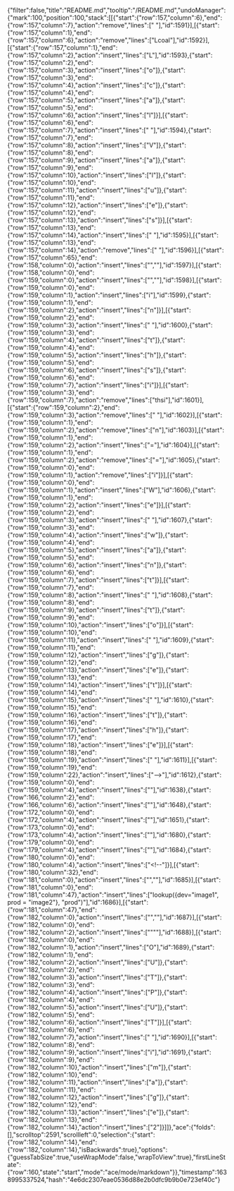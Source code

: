 {"filter":false,"title":"README.md","tooltip":"/README.md","undoManager":{"mark":100,"position":100,"stack":[[{"start":{"row":157,"column":6},"end":{"row":157,"column":7},"action":"remove","lines":[" "],"id":1591}],[{"start":{"row":157,"column":1},"end":{"row":157,"column":6},"action":"remove","lines":["Lcoal"],"id":1592}],[{"start":{"row":157,"column":1},"end":{"row":157,"column":2},"action":"insert","lines":["L"],"id":1593},{"start":{"row":157,"column":2},"end":{"row":157,"column":3},"action":"insert","lines":["o"]},{"start":{"row":157,"column":3},"end":{"row":157,"column":4},"action":"insert","lines":["c"]},{"start":{"row":157,"column":4},"end":{"row":157,"column":5},"action":"insert","lines":["a"]},{"start":{"row":157,"column":5},"end":{"row":157,"column":6},"action":"insert","lines":["l"]}],[{"start":{"row":157,"column":6},"end":{"row":157,"column":7},"action":"insert","lines":[" "],"id":1594},{"start":{"row":157,"column":7},"end":{"row":157,"column":8},"action":"insert","lines":["V"]},{"start":{"row":157,"column":8},"end":{"row":157,"column":9},"action":"insert","lines":["a"]},{"start":{"row":157,"column":9},"end":{"row":157,"column":10},"action":"insert","lines":["l"]},{"start":{"row":157,"column":10},"end":{"row":157,"column":11},"action":"insert","lines":["u"]},{"start":{"row":157,"column":11},"end":{"row":157,"column":12},"action":"insert","lines":["e"]},{"start":{"row":157,"column":12},"end":{"row":157,"column":13},"action":"insert","lines":["s"]}],[{"start":{"row":157,"column":13},"end":{"row":157,"column":14},"action":"insert","lines":[" "],"id":1595}],[{"start":{"row":157,"column":13},"end":{"row":157,"column":14},"action":"remove","lines":[" "],"id":1596}],[{"start":{"row":157,"column":65},"end":{"row":158,"column":0},"action":"insert","lines":["",""],"id":1597}],[{"start":{"row":158,"column":0},"end":{"row":159,"column":0},"action":"insert","lines":["",""],"id":1598}],[{"start":{"row":159,"column":0},"end":{"row":159,"column":1},"action":"insert","lines":["i"],"id":1599},{"start":{"row":159,"column":1},"end":{"row":159,"column":2},"action":"insert","lines":["n"]}],[{"start":{"row":159,"column":2},"end":{"row":159,"column":3},"action":"insert","lines":[" "],"id":1600},{"start":{"row":159,"column":3},"end":{"row":159,"column":4},"action":"insert","lines":["t"]},{"start":{"row":159,"column":4},"end":{"row":159,"column":5},"action":"insert","lines":["h"]},{"start":{"row":159,"column":5},"end":{"row":159,"column":6},"action":"insert","lines":["s"]},{"start":{"row":159,"column":6},"end":{"row":159,"column":7},"action":"insert","lines":["i"]}],[{"start":{"row":159,"column":3},"end":{"row":159,"column":7},"action":"remove","lines":["thsi"],"id":1601}],[{"start":{"row":159,"column":2},"end":{"row":159,"column":3},"action":"remove","lines":[" "],"id":1602}],[{"start":{"row":159,"column":1},"end":{"row":159,"column":2},"action":"remove","lines":["n"],"id":1603}],[{"start":{"row":159,"column":1},"end":{"row":159,"column":2},"action":"insert","lines":["="],"id":1604}],[{"start":{"row":159,"column":1},"end":{"row":159,"column":2},"action":"remove","lines":["="],"id":1605},{"start":{"row":159,"column":0},"end":{"row":159,"column":1},"action":"remove","lines":["i"]}],[{"start":{"row":159,"column":0},"end":{"row":159,"column":1},"action":"insert","lines":["W"],"id":1606},{"start":{"row":159,"column":1},"end":{"row":159,"column":2},"action":"insert","lines":["e"]}],[{"start":{"row":159,"column":2},"end":{"row":159,"column":3},"action":"insert","lines":[" "],"id":1607},{"start":{"row":159,"column":3},"end":{"row":159,"column":4},"action":"insert","lines":["w"]},{"start":{"row":159,"column":4},"end":{"row":159,"column":5},"action":"insert","lines":["a"]},{"start":{"row":159,"column":5},"end":{"row":159,"column":6},"action":"insert","lines":["n"]},{"start":{"row":159,"column":6},"end":{"row":159,"column":7},"action":"insert","lines":["t"]}],[{"start":{"row":159,"column":7},"end":{"row":159,"column":8},"action":"insert","lines":[" "],"id":1608},{"start":{"row":159,"column":8},"end":{"row":159,"column":9},"action":"insert","lines":["t"]},{"start":{"row":159,"column":9},"end":{"row":159,"column":10},"action":"insert","lines":["o"]}],[{"start":{"row":159,"column":10},"end":{"row":159,"column":11},"action":"insert","lines":[" "],"id":1609},{"start":{"row":159,"column":11},"end":{"row":159,"column":12},"action":"insert","lines":["g"]},{"start":{"row":159,"column":12},"end":{"row":159,"column":13},"action":"insert","lines":["e"]},{"start":{"row":159,"column":13},"end":{"row":159,"column":14},"action":"insert","lines":["t"]}],[{"start":{"row":159,"column":14},"end":{"row":159,"column":15},"action":"insert","lines":[" "],"id":1610},{"start":{"row":159,"column":15},"end":{"row":159,"column":16},"action":"insert","lines":["t"]},{"start":{"row":159,"column":16},"end":{"row":159,"column":17},"action":"insert","lines":["h"]},{"start":{"row":159,"column":17},"end":{"row":159,"column":18},"action":"insert","lines":["e"]}],[{"start":{"row":159,"column":18},"end":{"row":159,"column":19},"action":"insert","lines":[" "],"id":1611}],[{"start":{"row":159,"column":19},"end":{"row":159,"column":22},"action":"insert","lines":["-->"],"id":1612},{"start":{"row":159,"column":0},"end":{"row":159,"column":4},"action":"insert","lines":["<!--"]}],[{"start":{"row":159,"column":22},"end":{"row":159,"column":23},"action":"insert","lines":[" "],"id":1613},{"start":{"row":159,"column":23},"end":{"row":159,"column":24},"action":"insert","lines":["l"]},{"start":{"row":159,"column":24},"end":{"row":159,"column":25},"action":"insert","lines":["i"]},{"start":{"row":159,"column":25},"end":{"row":159,"column":26},"action":"insert","lines":["s"]},{"start":{"row":159,"column":26},"end":{"row":159,"column":27},"action":"insert","lines":["t"]}],[{"start":{"row":159,"column":27},"end":{"row":159,"column":28},"action":"insert","lines":[" "],"id":1614},{"start":{"row":159,"column":28},"end":{"row":159,"column":29},"action":"insert","lines":["f"]},{"start":{"row":159,"column":29},"end":{"row":159,"column":30},"action":"insert","lines":["r"]},{"start":{"row":159,"column":30},"end":{"row":159,"column":31},"action":"insert","lines":["o"]},{"start":{"row":159,"column":31},"end":{"row":159,"column":32},"action":"insert","lines":["m"]}],[{"start":{"row":159,"column":32},"end":{"row":159,"column":33},"action":"insert","lines":[" "],"id":1615},{"start":{"row":159,"column":33},"end":{"row":159,"column":34},"action":"insert","lines":["o"]},{"start":{"row":159,"column":34},"end":{"row":159,"column":35},"action":"insert","lines":["u"]},{"start":{"row":159,"column":35},"end":{"row":159,"column":36},"action":"insert","lines":["r"]}],[{"start":{"row":159,"column":36},"end":{"row":159,"column":37},"action":"insert","lines":[" "],"id":1616},{"start":{"row":159,"column":37},"end":{"row":159,"column":38},"action":"insert","lines":["t"]},{"start":{"row":159,"column":38},"end":{"row":159,"column":39},"action":"insert","lines":["f"]},{"start":{"row":159,"column":39},"end":{"row":159,"column":40},"action":"insert","lines":["v"]},{"start":{"row":159,"column":40},"end":{"row":159,"column":41},"action":"insert","lines":["a"]},{"start":{"row":159,"column":41},"end":{"row":159,"column":42},"action":"insert","lines":["r"]},{"start":{"row":159,"column":42},"end":{"row":159,"column":43},"action":"insert","lines":["s"]}],[{"start":{"row":159,"column":43},"end":{"row":159,"column":44},"action":"insert","lines":[" "],"id":1617},{"start":{"row":159,"column":44},"end":{"row":159,"column":45},"action":"insert","lines":["f"]},{"start":{"row":159,"column":45},"end":{"row":159,"column":46},"action":"insert","lines":["i"]},{"start":{"row":159,"column":46},"end":{"row":159,"column":47},"action":"insert","lines":["l"]},{"start":{"row":159,"column":47},"end":{"row":159,"column":48},"action":"insert","lines":["e"]}],[{"start":{"row":159,"column":52},"end":{"row":160,"column":0},"action":"insert","lines":["",""],"id":1618}],[{"start":{"row":160,"column":0},"end":{"row":162,"column":1},"action":"insert","lines":["locals {","  container_count = length(var.ext_port)","}"],"id":1619}],[{"start":{"row":162,"column":1},"end":{"row":163,"column":0},"action":"insert","lines":["",""],"id":1620},{"start":{"row":163,"column":0},"end":{"row":164,"column":0},"action":"insert","lines":["",""]}],[{"start":{"row":164,"column":0},"end":{"row":164,"column":1},"action":"insert","lines":["#"],"id":1621},{"start":{"row":164,"column":1},"end":{"row":164,"column":2},"action":"insert","lines":["#"]}],[{"start":{"row":164,"column":2},"end":{"row":164,"column":3},"action":"insert","lines":[" "],"id":1622}],[{"start":{"row":164,"column":3},"end":{"row":164,"column":4},"action":"insert","lines":["V"],"id":1623},{"start":{"row":164,"column":4},"end":{"row":164,"column":5},"action":"insert","lines":["a"]},{"start":{"row":164,"column":5},"end":{"row":164,"column":6},"action":"insert","lines":["l"]},{"start":{"row":164,"column":6},"end":{"row":164,"column":7},"action":"insert","lines":["i"]},{"start":{"row":164,"column":7},"end":{"row":164,"column":8},"action":"insert","lines":["d"]}],[{"start":{"row":164,"column":8},"end":{"row":164,"column":9},"action":"insert","lines":["a"],"id":1624},{"start":{"row":164,"column":9},"end":{"row":164,"column":10},"action":"insert","lines":["t"]},{"start":{"row":164,"column":10},"end":{"row":164,"column":11},"action":"insert","lines":["i"]},{"start":{"row":164,"column":11},"end":{"row":164,"column":12},"action":"insert","lines":["o"]},{"start":{"row":164,"column":12},"end":{"row":164,"column":13},"action":"insert","lines":["n"]}],[{"start":{"row":164,"column":3},"end":{"row":164,"column":4},"action":"insert","lines":["R"],"id":1625},{"start":{"row":164,"column":4},"end":{"row":164,"column":5},"action":"insert","lines":["e"]},{"start":{"row":164,"column":5},"end":{"row":164,"column":6},"action":"insert","lines":["o"]},{"start":{"row":164,"column":6},"end":{"row":164,"column":7},"action":"insert","lines":["u"]},{"start":{"row":164,"column":7},"end":{"row":164,"column":8},"action":"insert","lines":["s"]},{"start":{"row":164,"column":8},"end":{"row":164,"column":9},"action":"insert","lines":["r"]},{"start":{"row":164,"column":9},"end":{"row":164,"column":10},"action":"insert","lines":["c"]},{"start":{"row":164,"column":10},"end":{"row":164,"column":11},"action":"insert","lines":["e"]}],[{"start":{"row":164,"column":3},"end":{"row":164,"column":11},"action":"remove","lines":["Reousrce"],"id":1626}],[{"start":{"row":164,"column":3},"end":{"row":164,"column":4},"action":"insert","lines":["R"],"id":1627},{"start":{"row":164,"column":4},"end":{"row":164,"column":5},"action":"insert","lines":["e"]},{"start":{"row":164,"column":5},"end":{"row":164,"column":6},"action":"insert","lines":["s"]},{"start":{"row":164,"column":6},"end":{"row":164,"column":7},"action":"insert","lines":["o"]},{"start":{"row":164,"column":7},"end":{"row":164,"column":8},"action":"insert","lines":["u"]},{"start":{"row":164,"column":8},"end":{"row":164,"column":9},"action":"insert","lines":["r"]},{"start":{"row":164,"column":9},"end":{"row":164,"column":10},"action":"insert","lines":["c"]},{"start":{"row":164,"column":10},"end":{"row":164,"column":11},"action":"insert","lines":["e"]}],[{"start":{"row":164,"column":11},"end":{"row":164,"column":12},"action":"insert","lines":[" "],"id":1628}],[{"start":{"row":164,"column":22},"end":{"row":164,"column":23},"action":"insert","lines":[" "],"id":1629},{"start":{"row":164,"column":23},"end":{"row":164,"column":24},"action":"insert","lines":["w"]},{"start":{"row":164,"column":24},"end":{"row":164,"column":25},"action":"insert","lines":["i"]},{"start":{"row":164,"column":25},"end":{"row":164,"column":26},"action":"insert","lines":["t"]},{"start":{"row":164,"column":26},"end":{"row":164,"column":27},"action":"insert","lines":["h"]},{"start":{"row":164,"column":27},"end":{"row":164,"column":28},"action":"insert","lines":["i"]},{"start":{"row":164,"column":28},"end":{"row":164,"column":29},"action":"insert","lines":["n"]}],[{"start":{"row":164,"column":29},"end":{"row":164,"column":30},"action":"insert","lines":[" "],"id":1630}],[{"start":{"row":164,"column":29},"end":{"row":164,"column":30},"action":"remove","lines":[" "],"id":1631}],[{"start":{"row":164,"column":29},"end":{"row":164,"column":30},"action":"insert","lines":["u"],"id":1632}],[{"start":{"row":164,"column":29},"end":{"row":164,"column":30},"action":"remove","lines":["u"],"id":1633}],[{"start":{"row":164,"column":29},"end":{"row":164,"column":30},"action":"insert","lines":[" "],"id":1634},{"start":{"row":164,"column":30},"end":{"row":164,"column":31},"action":"insert","lines":["a"]}],[{"start":{"row":164,"column":31},"end":{"row":164,"column":32},"action":"insert","lines":[" "],"id":1635},{"start":{"row":164,"column":32},"end":{"row":164,"column":33},"action":"insert","lines":["l"]},{"start":{"row":164,"column":33},"end":{"row":164,"column":34},"action":"insert","lines":["i"]},{"start":{"row":164,"column":34},"end":{"row":164,"column":35},"action":"insert","lines":["s"]},{"start":{"row":164,"column":35},"end":{"row":164,"column":36},"action":"insert","lines":["t"]}],[{"start":{"row":164,"column":36},"end":{"row":165,"column":0},"action":"insert","lines":["",""],"id":1636}],[{"start":{"row":165,"column":0},"end":{"row":169,"column":3},"action":"insert","lines":["  validation {","  // since it's a list, we are spreading the values and validating against the min/max range","    condition     = max(var.ext_port...) <= 65535 &&  min(var.ext_port...) > 0","    error_message = \"Must provide valid external port range 0 - 65535.\"","  }"],"id":1637}],[{"start":{"row":166,"column":92},"end":{"row":166,"column":95},"action":"insert","lines":["-->"],"id":1638},{"start":{"row":166,"column":2},"end":{"row":166,"column":6},"action":"insert","lines":["<!--"]}],[{"start":{"row":166,"column":6},"end":{"row":166,"column":9},"action":"remove","lines":["// "],"id":1639}],[{"start":{"row":169,"column":3},"end":{"row":170,"column":0},"action":"insert","lines":["",""],"id":1640},{"start":{"row":170,"column":0},"end":{"row":170,"column":2},"action":"insert","lines":["  "]},{"start":{"row":170,"column":2},"end":{"row":171,"column":0},"action":"insert","lines":["",""]},{"start":{"row":171,"column":0},"end":{"row":171,"column":2},"action":"insert","lines":["  "]}],[{"start":{"row":171,"column":0},"end":{"row":171,"column":2},"action":"remove","lines":["  "],"id":1641}],[{"start":{"row":171,"column":0},"end":{"row":171,"column":1},"action":"insert","lines":["#"],"id":1642},{"start":{"row":171,"column":1},"end":{"row":171,"column":2},"action":"insert","lines":["#"]}],[{"start":{"row":171,"column":2},"end":{"row":171,"column":3},"action":"insert","lines":[" "],"id":1643},{"start":{"row":171,"column":3},"end":{"row":171,"column":4},"action":"insert","lines":["S"]},{"start":{"row":171,"column":4},"end":{"row":171,"column":5},"action":"insert","lines":["t"]},{"start":{"row":171,"column":5},"end":{"row":171,"column":6},"action":"insert","lines":["r"]},{"start":{"row":171,"column":6},"end":{"row":171,"column":7},"action":"insert","lines":["i"]},{"start":{"row":171,"column":7},"end":{"row":171,"column":8},"action":"insert","lines":["n"]},{"start":{"row":171,"column":8},"end":{"row":171,"column":9},"action":"insert","lines":["g"]}],[{"start":{"row":171,"column":9},"end":{"row":171,"column":10},"action":"insert","lines":[" "],"id":1644},{"start":{"row":171,"column":10},"end":{"row":171,"column":11},"action":"insert","lines":["i"]},{"start":{"row":171,"column":11},"end":{"row":171,"column":12},"action":"insert","lines":["n"]},{"start":{"row":171,"column":12},"end":{"row":171,"column":13},"action":"insert","lines":["t"]},{"start":{"row":171,"column":13},"end":{"row":171,"column":14},"action":"insert","lines":["e"]},{"start":{"row":171,"column":14},"end":{"row":171,"column":15},"action":"insert","lines":["r"]}],[{"start":{"row":171,"column":15},"end":{"row":171,"column":16},"action":"insert","lines":["p"],"id":1645},{"start":{"row":171,"column":16},"end":{"row":171,"column":17},"action":"insert","lines":["o"]},{"start":{"row":171,"column":17},"end":{"row":171,"column":18},"action":"insert","lines":["l"]},{"start":{"row":171,"column":18},"end":{"row":171,"column":19},"action":"insert","lines":["a"]},{"start":{"row":171,"column":19},"end":{"row":171,"column":20},"action":"insert","lines":["t"]},{"start":{"row":171,"column":20},"end":{"row":171,"column":21},"action":"insert","lines":["i"]},{"start":{"row":171,"column":21},"end":{"row":171,"column":22},"action":"insert","lines":["o"]},{"start":{"row":171,"column":22},"end":{"row":171,"column":23},"action":"insert","lines":["n"]}],[{"start":{"row":171,"column":23},"end":{"row":172,"column":0},"action":"insert","lines":["",""],"id":1646}],[{"start":{"row":172,"column":0},"end":{"row":172,"column":67},"action":"insert","lines":["https://www.terraform.io/docs/configuration-0-11/interpolation.html"],"id":1647}],[{"start":{"row":172,"column":67},"end":{"row":172,"column":70},"action":"insert","lines":["-->"],"id":1648},{"start":{"row":172,"column":0},"end":{"row":172,"column":4},"action":"insert","lines":["<!--"]}],[{"start":{"row":172,"column":74},"end":{"row":173,"column":0},"action":"insert","lines":["",""],"id":1649},{"start":{"row":173,"column":0},"end":{"row":174,"column":0},"action":"insert","lines":["",""]}],[{"start":{"row":174,"column":0},"end":{"row":176,"column":1},"action":"insert","lines":["resource \"aws_instance\" \"web\" {","  subnet = \"${var.env == \"production\" ? var.prod_subnet : var.dev_subnet}\"","}"],"id":1650}],[{"start":{"row":173,"column":0},"end":{"row":173,"column":3},"action":"insert","lines":["-->"],"id":1651},{"start":{"row":173,"column":0},"end":{"row":173,"column":4},"action":"insert","lines":["<!--"]}],[{"start":{"row":173,"column":4},"end":{"row":173,"column":5},"action":"insert","lines":["U"],"id":1652},{"start":{"row":173,"column":5},"end":{"row":173,"column":6},"action":"insert","lines":["s"]},{"start":{"row":173,"column":6},"end":{"row":173,"column":7},"action":"insert","lines":["i"]},{"start":{"row":173,"column":7},"end":{"row":173,"column":8},"action":"insert","lines":["n"]},{"start":{"row":173,"column":8},"end":{"row":173,"column":9},"action":"insert","lines":["g"]}],[{"start":{"row":173,"column":9},"end":{"row":173,"column":10},"action":"insert","lines":[" "],"id":1653},{"start":{"row":173,"column":10},"end":{"row":173,"column":11},"action":"insert","lines":["i"]}],[{"start":{"row":173,"column":10},"end":{"row":173,"column":11},"action":"remove","lines":["i"],"id":1654},{"start":{"row":173,"column":9},"end":{"row":173,"column":10},"action":"remove","lines":[" "]}],[{"start":{"row":173,"column":9},"end":{"row":173,"column":10},"action":"insert","lines":[" "],"id":1655},{"start":{"row":173,"column":10},"end":{"row":173,"column":11},"action":"insert","lines":["i"]},{"start":{"row":173,"column":11},"end":{"row":173,"column":12},"action":"insert","lines":["t"]}],[{"start":{"row":173,"column":12},"end":{"row":173,"column":13},"action":"insert","lines":[" "],"id":1656},{"start":{"row":173,"column":13},"end":{"row":173,"column":14},"action":"insert","lines":["i"]},{"start":{"row":173,"column":14},"end":{"row":173,"column":15},"action":"insert","lines":["n"]}],[{"start":{"row":173,"column":15},"end":{"row":173,"column":16},"action":"insert","lines":[" "],"id":1657},{"start":{"row":173,"column":16},"end":{"row":173,"column":17},"action":"insert","lines":["a"]}],[{"start":{"row":173,"column":17},"end":{"row":173,"column":18},"action":"insert","lines":[" "],"id":1658},{"start":{"row":173,"column":18},"end":{"row":173,"column":19},"action":"insert","lines":["c"]},{"start":{"row":173,"column":19},"end":{"row":173,"column":20},"action":"insert","lines":["o"]},{"start":{"row":173,"column":20},"end":{"row":173,"column":21},"action":"insert","lines":["n"]},{"start":{"row":173,"column":21},"end":{"row":173,"column":22},"action":"insert","lines":["d"]},{"start":{"row":173,"column":22},"end":{"row":173,"column":23},"action":"insert","lines":["i"]},{"start":{"row":173,"column":23},"end":{"row":173,"column":24},"action":"insert","lines":["t"]},{"start":{"row":173,"column":24},"end":{"row":173,"column":25},"action":"insert","lines":["i"]},{"start":{"row":173,"column":25},"end":{"row":173,"column":26},"action":"insert","lines":["o"]},{"start":{"row":173,"column":26},"end":{"row":173,"column":27},"action":"insert","lines":["n"]},{"start":{"row":173,"column":27},"end":{"row":173,"column":28},"action":"insert","lines":["a"]},{"start":{"row":173,"column":28},"end":{"row":173,"column":29},"action":"insert","lines":["l"]}],[{"start":{"row":176,"column":1},"end":{"row":177,"column":0},"action":"insert","lines":["",""],"id":1659},{"start":{"row":177,"column":0},"end":{"row":178,"column":0},"action":"insert","lines":["",""]},{"start":{"row":178,"column":0},"end":{"row":178,"column":1},"action":"insert","lines":["#"]},{"start":{"row":178,"column":1},"end":{"row":178,"column":2},"action":"insert","lines":["#"]}],[{"start":{"row":178,"column":2},"end":{"row":178,"column":3},"action":"insert","lines":[" "],"id":1660},{"start":{"row":178,"column":3},"end":{"row":178,"column":4},"action":"insert","lines":["U"]},{"start":{"row":178,"column":4},"end":{"row":178,"column":5},"action":"insert","lines":["s"]},{"start":{"row":178,"column":5},"end":{"row":178,"column":6},"action":"insert","lines":["i"]},{"start":{"row":178,"column":6},"end":{"row":178,"column":7},"action":"insert","lines":["n"]},{"start":{"row":178,"column":7},"end":{"row":178,"column":8},"action":"insert","lines":["g"]}],[{"start":{"row":178,"column":8},"end":{"row":178,"column":9},"action":"insert","lines":[" "],"id":1661},{"start":{"row":178,"column":9},"end":{"row":178,"column":10},"action":"insert","lines":["l"]},{"start":{"row":178,"column":10},"end":{"row":178,"column":11},"action":"insert","lines":["o"]},{"start":{"row":178,"column":11},"end":{"row":178,"column":12},"action":"insert","lines":["o"]},{"start":{"row":178,"column":12},"end":{"row":178,"column":13},"action":"insert","lines":["k"]},{"start":{"row":178,"column":13},"end":{"row":178,"column":14},"action":"insert","lines":["u"]},{"start":{"row":178,"column":14},"end":{"row":178,"column":15},"action":"insert","lines":["p"]}],[{"start":{"row":178,"column":15},"end":{"row":178,"column":17},"action":"insert","lines":["()"],"id":1662}],[{"start":{"row":178,"column":17},"end":{"row":178,"column":18},"action":"insert","lines":[" "],"id":1663},{"start":{"row":178,"column":18},"end":{"row":178,"column":19},"action":"insert","lines":["t"]},{"start":{"row":178,"column":19},"end":{"row":178,"column":20},"action":"insert","lines":["o"]}],[{"start":{"row":178,"column":20},"end":{"row":178,"column":21},"action":"insert","lines":[" "],"id":1664}],[{"start":{"row":178,"column":21},"end":{"row":178,"column":22},"action":"insert","lines":["f"],"id":1665},{"start":{"row":178,"column":22},"end":{"row":178,"column":23},"action":"insert","lines":["i"]},{"start":{"row":178,"column":23},"end":{"row":178,"column":24},"action":"insert","lines":["n"]},{"start":{"row":178,"column":24},"end":{"row":178,"column":25},"action":"insert","lines":["d"]}],[{"start":{"row":178,"column":25},"end":{"row":178,"column":26},"action":"insert","lines":[" "],"id":1666}],[{"start":{"row":178,"column":25},"end":{"row":178,"column":26},"action":"remove","lines":[" "],"id":1667},{"start":{"row":178,"column":24},"end":{"row":178,"column":25},"action":"remove","lines":["d"]},{"start":{"row":178,"column":23},"end":{"row":178,"column":24},"action":"remove","lines":["n"]},{"start":{"row":178,"column":22},"end":{"row":178,"column":23},"action":"remove","lines":["i"]},{"start":{"row":178,"column":21},"end":{"row":178,"column":22},"action":"remove","lines":["f"]}],[{"start":{"row":178,"column":21},"end":{"row":178,"column":22},"action":"insert","lines":["d"],"id":1668},{"start":{"row":178,"column":22},"end":{"row":178,"column":23},"action":"insert","lines":["e"]},{"start":{"row":178,"column":23},"end":{"row":178,"column":24},"action":"insert","lines":["p"]},{"start":{"row":178,"column":24},"end":{"row":178,"column":25},"action":"insert","lines":["l"]},{"start":{"row":178,"column":25},"end":{"row":178,"column":26},"action":"insert","lines":["o"]},{"start":{"row":178,"column":26},"end":{"row":178,"column":27},"action":"insert","lines":["y"]}],[{"start":{"row":178,"column":27},"end":{"row":178,"column":28},"action":"insert","lines":[" "],"id":1669},{"start":{"row":178,"column":28},"end":{"row":178,"column":29},"action":"insert","lines":["t"]},{"start":{"row":178,"column":29},"end":{"row":178,"column":30},"action":"insert","lines":["o"]}],[{"start":{"row":178,"column":30},"end":{"row":178,"column":31},"action":"insert","lines":[" "],"id":1670}],[{"start":{"row":178,"column":31},"end":{"row":178,"column":32},"action":"insert","lines":["d"],"id":1671},{"start":{"row":178,"column":32},"end":{"row":178,"column":33},"action":"insert","lines":["i"]},{"start":{"row":178,"column":33},"end":{"row":178,"column":34},"action":"insert","lines":["r"]}],[{"start":{"row":178,"column":33},"end":{"row":178,"column":34},"action":"remove","lines":["r"],"id":1672}],[{"start":{"row":178,"column":33},"end":{"row":178,"column":34},"action":"insert","lines":["f"],"id":1673},{"start":{"row":178,"column":34},"end":{"row":178,"column":35},"action":"insert","lines":["f"]},{"start":{"row":178,"column":35},"end":{"row":178,"column":36},"action":"insert","lines":["r"]}],[{"start":{"row":178,"column":35},"end":{"row":178,"column":36},"action":"remove","lines":["r"],"id":1674}],[{"start":{"row":178,"column":35},"end":{"row":178,"column":36},"action":"insert","lines":["e"],"id":1675},{"start":{"row":178,"column":36},"end":{"row":178,"column":37},"action":"insert","lines":["r"]},{"start":{"row":178,"column":37},"end":{"row":178,"column":38},"action":"insert","lines":["e"]},{"start":{"row":178,"column":38},"end":{"row":178,"column":39},"action":"insert","lines":["n"]},{"start":{"row":178,"column":39},"end":{"row":178,"column":40},"action":"insert","lines":["t"]}],[{"start":{"row":178,"column":40},"end":{"row":178,"column":41},"action":"insert","lines":[" "],"id":1676},{"start":{"row":178,"column":41},"end":{"row":178,"column":42},"action":"insert","lines":["e"]},{"start":{"row":178,"column":42},"end":{"row":178,"column":43},"action":"insert","lines":["n"]},{"start":{"row":178,"column":43},"end":{"row":178,"column":44},"action":"insert","lines":["v"]},{"start":{"row":178,"column":44},"end":{"row":178,"column":45},"action":"insert","lines":["i"]},{"start":{"row":178,"column":45},"end":{"row":178,"column":46},"action":"insert","lines":["r"]},{"start":{"row":178,"column":46},"end":{"row":178,"column":47},"action":"insert","lines":["o"]},{"start":{"row":178,"column":47},"end":{"row":178,"column":48},"action":"insert","lines":["n"]},{"start":{"row":178,"column":48},"end":{"row":178,"column":49},"action":"insert","lines":["m"]},{"start":{"row":178,"column":49},"end":{"row":178,"column":50},"action":"insert","lines":["e"]}],[{"start":{"row":178,"column":50},"end":{"row":178,"column":51},"action":"insert","lines":["n"],"id":1677},{"start":{"row":178,"column":51},"end":{"row":178,"column":52},"action":"insert","lines":["t"]},{"start":{"row":178,"column":52},"end":{"row":178,"column":53},"action":"insert","lines":["s"]}],[{"start":{"row":178,"column":53},"end":{"row":179,"column":0},"action":"insert","lines":["",""],"id":1678},{"start":{"row":179,"column":0},"end":{"row":180,"column":0},"action":"insert","lines":["",""]}],[{"start":{"row":179,"column":0},"end":{"row":180,"column":0},"action":"remove","lines":["",""],"id":1679}],[{"start":{"row":179,"column":0},"end":{"row":179,"column":3},"action":"insert","lines":["-->"],"id":1680},{"start":{"row":179,"column":0},"end":{"row":179,"column":4},"action":"insert","lines":["<!--"]}],[{"start":{"row":179,"column":4},"end":{"row":179,"column":64},"action":"insert","lines":["https://www.terraform.io/docs/language/functions/lookup.html"],"id":1681}],[{"start":{"row":179,"column":67},"end":{"row":180,"column":0},"action":"insert","lines":["",""],"id":1682}],[{"start":{"row":180,"column":0},"end":{"row":180,"column":25},"action":"insert","lines":["lookup(map, key, default)"],"id":1683}],[{"start":{"row":180,"column":25},"end":{"row":180,"column":28},"action":"insert","lines":["-->"],"id":1684},{"start":{"row":180,"column":0},"end":{"row":180,"column":4},"action":"insert","lines":["<!--"]}],[{"start":{"row":180,"column":32},"end":{"row":181,"column":0},"action":"insert","lines":["",""],"id":1685}],[{"start":{"row":181,"column":0},"end":{"row":181,"column":47},"action":"insert","lines":["lookup({dev=\"image1\", prod = \"image2\"}, \"prod\")"],"id":1686}],[{"start":{"row":181,"column":47},"end":{"row":182,"column":0},"action":"insert","lines":["",""],"id":1687}],[{"start":{"row":182,"column":0},"end":{"row":182,"column":2},"action":"insert","lines":["\"\""],"id":1688}],[{"start":{"row":182,"column":0},"end":{"row":182,"column":1},"action":"insert","lines":["O"],"id":1689},{"start":{"row":182,"column":1},"end":{"row":182,"column":2},"action":"insert","lines":["U"]},{"start":{"row":182,"column":2},"end":{"row":182,"column":3},"action":"insert","lines":["T"]},{"start":{"row":182,"column":3},"end":{"row":182,"column":4},"action":"insert","lines":["P"]},{"start":{"row":182,"column":4},"end":{"row":182,"column":5},"action":"insert","lines":["U"]},{"start":{"row":182,"column":5},"end":{"row":182,"column":6},"action":"insert","lines":["T"]}],[{"start":{"row":182,"column":6},"end":{"row":182,"column":7},"action":"insert","lines":[" "],"id":1690}],[{"start":{"row":182,"column":8},"end":{"row":182,"column":9},"action":"insert","lines":["i"],"id":1691},{"start":{"row":182,"column":9},"end":{"row":182,"column":10},"action":"insert","lines":["m"]},{"start":{"row":182,"column":10},"end":{"row":182,"column":11},"action":"insert","lines":["a"]},{"start":{"row":182,"column":11},"end":{"row":182,"column":12},"action":"insert","lines":["g"]},{"start":{"row":182,"column":12},"end":{"row":182,"column":13},"action":"insert","lines":["e"]},{"start":{"row":182,"column":13},"end":{"row":182,"column":14},"action":"insert","lines":["2"]}]]},"ace":{"folds":[],"scrolltop":2591,"scrollleft":0,"selection":{"start":{"row":182,"column":14},"end":{"row":182,"column":14},"isBackwards":true},"options":{"guessTabSize":true,"useWrapMode":false,"wrapToView":true},"firstLineState":{"row":160,"state":"start","mode":"ace/mode/markdown"}},"timestamp":1638995337524,"hash":"4e6dc2307eae0536d88e2b0dfc9b9b0e723ef40c"}